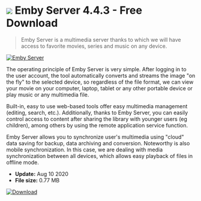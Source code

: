 # ![](https://cdn.softexe.net/static/icon/2/emby-server-8407.png) Emby Server 4.4.3 - Free Download

> Emby Server is a multimedia server thanks to which we will have access to favorite movies, series and music on any device.

[![Emby Server](https://gallery.dpcdn.pl/imgc/Tools/66037/g_-_420x350_1.5_-_x20160229214053_0.png)](https://softexe.net/win/multimedia/other/emby-server:hdRg.html)

The operating principle of Emby Server is very simple. After logging in to the user account, the tool automatically converts and streams the image "on the fly" to the selected device, so regardless of the file format, we can view your movie on your computer, laptop, tablet or any other portable device or play music or any multimedia file.
 
 Built-in, easy to use web-based tools offer easy multimedia management (editing, search, etc.). Additionally, thanks to Emby Server, you can easily control access to content after sharing the library with younger users (eg children), among others by using the remote application service function.
 
 Emby Server allows you to synchronize user's multimedia using "cloud" data saving for backup, data archiving and conversion. Noteworthy is also mobile synchronization. In this case, we are dealing with media synchronization between all devices, which allows easy playback of files in offline mode.


- **Update:** Aug 10 2020
- **File size:** 0.77 MB

[![Download](https://cdn.softexe.net/static/img/download.png)](https://softexe.net/win/multimedia/other/emby-server:hdRg.html)

